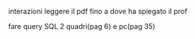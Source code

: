 interazioni leggere il pdf fino a dove ha spiegato il prof

fare query SQL 2 quadri(pag 6) e pc(pag 35)